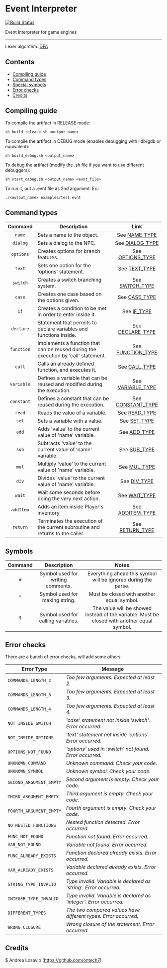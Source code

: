 # Event Interpreter

[![Build Status](https://travis-ci.org/ontech7/event_interpreter.svg?branch=develop)](https://travis-ci.org/ontech7/event_interpreter)

Event Interpreter for game engines

--------

Lexer algorithm: [DFA](https://en.wikipedia.org/wiki/Deterministic_finite_automaton)

## Contents

- [Compiling guide](#compiling-guide)
- [Command types](#command-types)
- [Special symbols](#special-symbols)
- [Error checks](#error-checks)
- [Credits](#credits)

## Compiling guide

To compile the artifact in RELEASE mode:

```sh build_release.sh <output_name>```

To compile the artifact in DEBUG mode (enables debugging with lldb/gdb or equivalent):

```sh build_debug.sh <output_name>```

To debug the artifact (modify the .sh file if you want to use different debuggers):

```sh start_debug.sh <output_name> <evnt_file>```

To run it, put a .evnt file as 2nd argument. Ex.:  

```./<output_name> examples/test.evnt```

## Command types

| Command | Description | Link
| :---: | --- | :---: |
| `name` | Sets a name to the object. | See [NAME_TYPE](https://github.com/ontech7/event_interpreter_validator/blob/develop/docs/types/NAME_TYPE.md) |
| `dialog` | Sets a dialog to the NPC. | See [DIALOG_TYPE](https://github.com/ontech7/event_interpreter_validator/blob/develop/docs/types/DIALOG_TYPE.md) |
| `options` | Creates options for branch features. | See [OPTIONS_TYPE](https://github.com/ontech7/event_interpreter_validator/blob/develop/docs/types/OPTIONS_TYPE.md) |
| `text` | Sets one option for the 'options' statement. | See [TEXT_TYPE](https://github.com/ontech7/event_interpreter_validator/blob/develop/docs/types/TEXT_TYPE.md) |
| `switch` | Creates a switch branching system. | See [SWITCH_TYPE](https://github.com/ontech7/event_interpreter_validator/blob/develop/docs/types/SWITCH_TYPE.md) |
| `case` | Creates one case based on the options given. | See [CASE_TYPE](https://github.com/ontech7/event_interpreter_validator/blob/develop/docs/types/CASE_TYPE.md) |
| `if` | Creates a condition to be met in order to enter inside it. | See [IF_TYPE](https://github.com/ontech7/event_interpreter_validator/blob/develop/docs/types/IF_TYPE.md) |
| `declare` | Statement that permits to declare variables and functions inside. | See [DECLARE_TYPE](https://github.com/ontech7/event_interpreter_validator/blob/develop/docs/types/DECLARE_TYPE.md) |
| `function` | Implements a function that can be reused during the execution by 'call' statement. | See [FUNCTION_TYPE](https://github.com/ontech7/event_interpreter_validator/blob/develop/docs/types/FUNCTION_TYPE.md) |
| `call` | Calls an already defined function, and executes it. | See [CALL_TYPE](https://github.com/ontech7/event_interpreter_validator/blob/develop/docs/types/CALL_TYPE.md) |
| `variable` | Defines a variable that can be reused and modified during the execution. | See [VARIABLE_TYPE](https://github.com/ontech7/event_interpreter_validator/blob/develop/docs/types/VARIABLE_TYPE.md) |
| `constant` | Defines a constant that can be reused during the execution. | See [CONSTANT_TYPE](https://github.com/ontech7/event_interpreter_validator/blob/develop/docs/types/CONSTANT_TYPE.md) |
| `read` | Reads the value of a variable. | See [READ_TYPE](https://github.com/ontech7/event_interpreter_validator/blob/develop/docs/types/READ_TYPE.md) |
| `set` | Sets a variable with a value. | See [SET_TYPE](https://github.com/ontech7/event_interpreter_validator/blob/develop/docs/types/SET_TYPE.md) |
| `add` | Adds 'value' to the current value of 'name' variable. | See [ADD_TYPE](https://github.com/ontech7/event_interpreter_validator/blob/develop/docs/types/ADD_TYPE.md) |
| `sub` | Subtracts 'value' to the current value of 'name' variable. | See [SUB_TYPE](https://github.com/ontech7/event_interpreter_validator/blob/develop/docs/types/SUB_TYPE.md) |
| `mul` | Multiply 'value' to the current value of 'name' variable. | See [MUL_TYPE](https://github.com/ontech7/event_interpreter_validator/blob/develop/docs/types/MUL_TYPE.md) |
| `div` | Divides 'value' to the current value of 'name' variable. | See [DIV_TYPE](https://github.com/ontech7/event_interpreter_validator/blob/develop/docs/types/DIV_TYPE.md) |
| `wait` | Wait some seconds before doing the very next action. | See [WAIT_TYPE](https://github.com/ontech7/event_interpreter_validator/blob/develop/docs/types/WAIT_TYPE.md) |
| `addItem` | Adds an item inside Player's inventory | See [ADDITEM_TYPE](https://github.com/ontech7/event_interpreter_validator/blob/develop/docs/types/ADDITEM_TYPE.md) |
| `return` | Terminates the execution of the current subroutine and returns to the caller. | See [RETURN_TYPE](https://github.com/ontech7/event_interpreter_validator/blob/develop/docs/types/RETURN_TYPE.md) |

## Symbols

| Command | Description | Notes |
| :---: | :---: | :---: |
| `#` | Symbol used for writing comments. | Everything ahead this symbol will be ignored during the parse. |
| `"` | Symbol used for making string. | Must be closed with another equal symbol. |
| `$` | Symbol used for calling variables. | The value will be showed instead of the variable. Must be closed with another equal symbol. | 

## Error checks

There are a bunch of error checks, will add some others:

| Error Type | Message |
| --- | --- |
| `COMMANDS_LENGTH_2` | *Too few arguments. Expected at least 2.* |
| `COMMANDS_LENGTH_3` | *Too few arguments. Expected at least 3.* |
| `COMMANDS_LENGTH_4` | *Too few arguments. Expected at least 4.* |
| `NOT_INSIDE_SWITCH` | *'case' statement not inside 'switch'. Error occurred.* |
| `NOT_INSIDE_OPTIONS` | *'text' statement not inside 'options'. Error occurred.* |
| `OPTIONS_NOT_FOUND` | *'options' used in 'switch' not found. Error occurred.* |
| `UNKNOWN_COMMAND` | *Unknown command. Check your code.* |
| `UNKNOWN_SYMBOL` | *Unknown symbol. Check your code.* |
| `SECOND_ARGUMENT_EMPTY` | *Second argument is empty. Check your code.* |
| `THIRD_ARGUMENT_EMPTY` | *Third argument is empty. Check your code.* |
| `FOURTH_ARGUMENT_EMPTY` | *Fourth argument is empty. Check your code.* |
| `NO_NESTED_FUNCTIONS` | *Nested function detected. Error occurred.* |
| `FUNC_NOT_FOUND` | *Function not found. Error occurred.* |
| `VAR_NOT_FOUND` | *Variable not found. Error occurred.* |
| `FUNC_ALREADY_EXISTS` | *Function declared already exists. Error occurred.* |
| `VAR_ALREADY_EXISTS` | *Variable declared already exists. Error occurred.* |
| `STRING_TYPE_INVALID` | *Type invalid. Variable is declared as 'string'. Error occurred.* |
| `INTEGER_TYPE_INVALID` | *Type invalid. Variable is declared as 'integer'. Error occurred.* |
| `DIFFERENT_TYPES` | *The two compared values have different types. Error occurred.* |
| `WRONG_CLOSURE` | *Wrong closure of the statement. Error occurred.* |

Credits
----

$ Andrea Losavio (https://github.com/ontech7)
